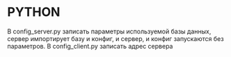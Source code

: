 # PYTHON
В config_server.py записать параметры используемой базы данных, сервер импортирует базу и конфиг, и сервер, и конфиг запускаются без параметров. В config_client.py записать адрес сервера
